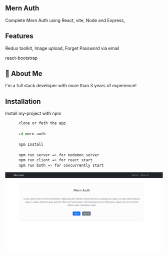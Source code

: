 
## Mern Auth

Complete Mern Auth using React, vite, Node and Express,  

## Features
Redux toolkit,
Image upload, 
Forget Password via email

react-bootstrap 



## 🚀 About Me
I'm a full stack developer with more than 3 years of experience!


## Installation

Install my-project with npm

```bash
      clone or feth the app

      cd mern-auth

      npm Install

      npm run server => for nodemon server
      npm run client => for react start
      npm run both => for concurrently start 
```
    
![Logo](logo.png)

